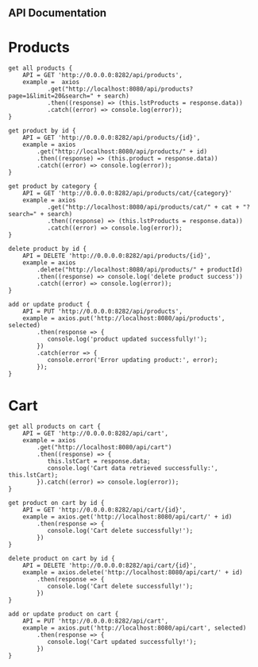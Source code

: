 ## API Documentation
# Products
	get all products { 
		API = GET 'http://0.0.0.0:8282/api/products',
		example =  axios
               .get("http://localhost:8080/api/products?page=1&limit=20&search=" + search)
               .then((response) => (this.lstProducts = response.data))
               .catch((error) => console.log(error));
	}

	get product by id { 
		API = GET 'http://0.0.0.0:8282/api/products/{id}',
		example = axios
            .get("http://localhost:8080/api/products/" + id)
            .then((response) => (this.product = response.data))
            .catch((error) => console.log(error));
	}

	get product by category { 
		API = GET 'http://0.0.0.0:8282/api/products/cat/{category}'
		example = axios
               .get("http://localhost:8080/api/products/cat/" + cat + "?search=" + search)
               .then((response) => (this.lstProducts = response.data))
               .catch((error) => console.log(error));
	}

	delete product by id {
		API = DELETE 'http://0.0.0.0:8282/api/products/{id}',
		example = axios
            .delete("http://localhost:8080/api/products/" + productId)
            .then((response) => console.log('delete product success'))
            .catch((error) => console.log(error));
	}

	add or update product {
		API = PUT 'http://0.0.0.0:8282/api/products',
		example = axios.put('http://localhost:8080/api/products', selected)
            .then(response => {
               console.log('product updated successfully!');
            })
            .catch(error => {
               console.error('Error updating product:', error);
            });
	}

# Cart
	get all products on cart {
		API = GET 'http://0.0.0.0:8282/api/cart',
		example = axios
            .get("http://localhost:8080/api/cart")
            .then((response) => {
               this.lstCart = response.data;
               console.log('Cart data retrieved successfully:', this.lstCart);
            }).catch((error) => console.log(error));
	}

	get product on cart by id {
		API = GET 'http://0.0.0.0:8282/api/cart/{id}',
		example = axios.get('http://localhost:8080/api/cart/' + id)
            .then(response => {
               console.log('Cart delete successfully!');
            })
	}

	delete product on cart by id {
		API = DELETE 'http://0.0.0.0:8282/api/cart/{id}',
		example = axios.delete('http://localhost:8080/api/cart/' + id)
            .then(response => {
               console.log('Cart delete successfully!');
            })
	}

	add or update product on cart {
		API = PUT 'http://0.0.0.0:8282/api/cart',
		example = axios.put('http://localhost:8080/api/cart', selected)
            .then(response => {
               console.log('Cart updated successfully!');
            })
	}


	